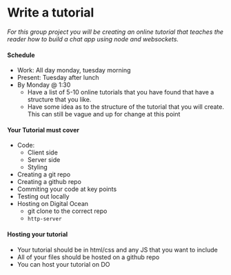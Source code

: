 # Write a tutorial

*For this group project you will be creating an online tutorial that teaches the reader how to build a chat app using node and websockets.*


#### Schedule

  - Work: All day monday, tuesday morning
  - Present: Tuesday after lunch
  - By Monday @ 1:30
    - Have a list of 5-10 online tutorials that you have found that have a structure that you like.
    - Have some idea as to the structure of the tutorial that you will create. This can still be vague and up for change at this point

#### Your Tutorial must cover

  - Code:
    - Client side
    - Server side
    - Styling
  - Creating a git repo
  - Creating a github repo
  - Commiting your code at key points
  - Testing out locally
  - Hosting on Digital Ocean
    - git clone to the correct repo
    - `http-server`

#### Hosting your tutorial
  - Your tutorial should be in html/css and any JS that you want to include
  - All of your files should be hosted on a github repo
  - You can host your tutorial on DO
